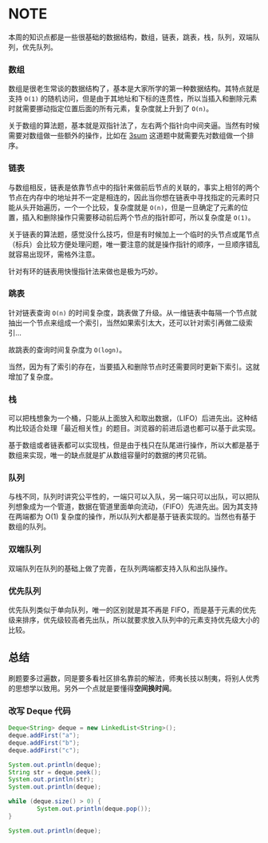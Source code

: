 # NOTE

本周的知识点都是一些很基础的数据结构，数组，链表，跳表，栈，队列，双端队列，优先队列。

### 数组

数组是很老生常谈的数据结构了，基本是大家所学的第一种数据结构。其特点就是支持 `O(1)` 的随机访问，但是由于其地址和下标的连贯性，所以当插入和删除元素时就需要挪动指定位置后面的所有元素，复杂度就上升到了 `O(n)`。

关于数组的算法题，基本就是双指针法了，左右两个指针向中间夹逼。当然有时候需要对数组做一些额外的操作，比如在 [3sum](https://leetcode.com/problems/3sum/) 这道题中就需要先对数组做一个排序。

### 链表

与数组相反，链表是依靠节点中的指针来做前后节点的关联的，事实上相邻的两个节点在内存中的地址并不一定是相连的，因此当你想在链表中寻找指定的元素时只能从头开始遍历，一个一个比较，复杂度就是 `O(n)`，但是一旦确定了元素的位置，插入和删除操作只需要移动前后两个节点的指针即可，所以复杂度是 `O(1)`。

关于链表的算法题，感觉没什么技巧，但是有时候加上一个临时的头节点或尾节点（标兵）会比较方便处理问题，唯一要注意的就是操作指针的顺序，一旦顺序错乱就容易出现环，需格外注意。

针对有环的链表用快慢指针法来做也是极为巧妙。

### 跳表

针对链表查询 `O(n)` 的时间复杂度，跳表做了升级。从一维链表中每隔一个节点就抽出一个节点来组成一个索引，当然如果索引太大，还可以针对索引再做二级索引...

故跳表的查询时间复杂度为 `O(logn)`。

当然，因为有了索引的存在，当要插入和删除节点时还需要同时更新下索引。这就增加了复杂度。

### 栈

可以把栈想象为一个桶，只能从上面放入和取出数据，（LIFO）后进先出。这种结构比较适合处理「最近相关性」的题目。浏览器的前进后退也都可以基于此实现。

基于数组或者链表都可以实现栈，但是由于栈只在队尾进行操作，所以大都是基于数组来实现，唯一的缺点就是扩从数组容量时的数据的拷贝花销。

### 队列

与栈不同，队列时讲究公平性的，一端只可以入队，另一端只可以出队，可以把队列想象成为一个管道，数据在管道里面单向流动，（FIFO）先进先出。因为其支持在两端都为 O(1) 复杂度的操作，所以队列大都是基于链表实现的。当然也有基于数组的队列。

### 双端队列

双端队列在队列的基础上做了完善，在队列两端都支持入队和出队操作。

### 优先队列

优先队列类似于单向队列，唯一的区别就是其不再是 FIFO，而是基于元素的优先级来排序，优先级较高者先出队，所以就要求放入队列中的元素支持优先级大小的比较。

## 总结

刷题要多过遍数，同是要多看社区排名靠前的解法，师夷长技以制夷，将别人优秀的思想学以致用。另外一个点就是要懂得**空间换时间**。


### 改写 Deque 代码

```java
Deque<String> deque = new LinkedList<String>();
deque.addFirst("a"); 
deque.addFirst("b");
deque.addFirst("c");

System.out.println(deque);
String str = deque.peek();
System.out.println(str);
System.out.println(deque);

while (deque.size() > 0) {
		System.out.println(deque.pop()); 
}

System.out.println(deque);
```